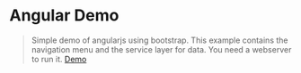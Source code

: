 <h1>Angular Demo</h1>
<blockquote>
Simple demo of angularjs using bootstrap. This example contains the navigation menu and the service layer for data. You need a webserver to run it. 
<a href="http://rsoprala-angular-demo.herokuapp.com">Demo</a>
</blockquote>

